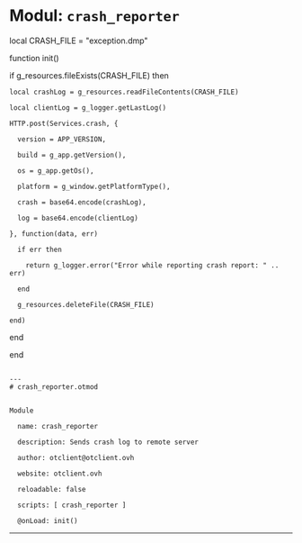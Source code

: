 # Modul: `crash_reporter`


local CRASH_FILE = "exception.dmp"

function init()

  if g_resources.fileExists(CRASH_FILE) then

    local crashLog = g_resources.readFileContents(CRASH_FILE)

    local clientLog = g_logger.getLastLog()

    HTTP.post(Services.crash, {

      version = APP_VERSION,

      build = g_app.getVersion(),

      os = g_app.getOs(),

      platform = g_window.getPlatformType(),

      crash = base64.encode(crashLog),

      log = base64.encode(clientLog)

    }, function(data, err)

      if err then 

        return g_logger.error("Error while reporting crash report: " .. err)

      end

      g_resources.deleteFile(CRASH_FILE)

    end)      

  end

end

```

---
# crash_reporter.otmod


Module

  name: crash_reporter

  description: Sends crash log to remote server

  author: otclient@otclient.ovh

  website: otclient.ovh

  reloadable: false

  scripts: [ crash_reporter ]

  @onLoad: init()

```

---
